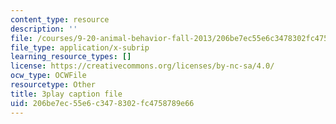 ```yaml
---
content_type: resource
description: ''
file: /courses/9-20-animal-behavior-fall-2013/206be7ec55e6c3478302fc4758789e66_472241.srt
file_type: application/x-subrip
learning_resource_types: []
license: https://creativecommons.org/licenses/by-nc-sa/4.0/
ocw_type: OCWFile
resourcetype: Other
title: 3play caption file
uid: 206be7ec-55e6-c347-8302-fc4758789e66
---
```


